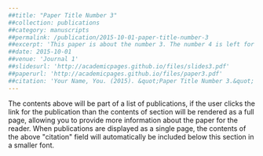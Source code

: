 ```yaml
---
##title: "Paper Title Number 3"
##collection: publications
##category: manuscripts
##permalink: /publication/2015-10-01-paper-title-number-3
##excerpt: 'This paper is about the number 3. The number 4 is left for future work.'
##date: 2015-10-01
##venue: 'Journal 1'
##slidesurl: 'http://academicpages.github.io/files/slides3.pdf'
##paperurl: 'http://academicpages.github.io/files/paper3.pdf'
##citation: 'Your Name, You. (2015). &quot;Paper Title Number 3.&quot; <i>Journal 1</i>. 1(3).'
---
```


The contents above will be part of a list of publications, if the user clicks the link for the publication than the contents of section will be rendered as a full page, allowing you to provide more information about the paper for the reader. When publications are displayed as a single page, the contents of the above "citation" field will automatically be included below this section in a smaller font.
